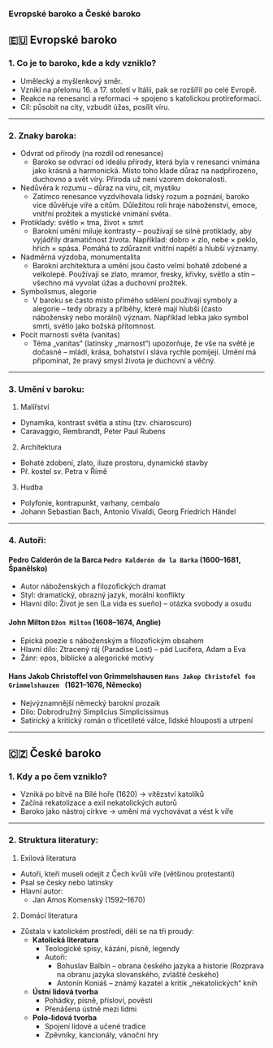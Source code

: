 ### Evropské baroko a České baroko

## 🇪🇺 Evropské baroko

### 1. Co je to baroko, kde a kdy vzniklo?
- Umělecký a myšlenkový směr.
- Vznikl na přelomu 16. a 17. století v Itálii, pak se rozšířil po celé Evropě.
- Reakce na renesanci a reformaci → spojeno s katolickou protireformací.
- Cíl: působit na city, vzbudit úžas, posílit víru.
---
### 2. Znaky baroka:
- Odvrat od přírody (na rozdíl od renesance)  
  - Baroko se odvrací od ideálu přírody, která byla v renesanci vnímána jako krásná a harmonická. Místo toho klade důraz na nadpřirozeno, duchovno a svět víry. Příroda už není vzorem dokonalosti.
- Nedůvěra k rozumu – důraz na víru, cit, mystiku
  - Zatímco renesance vyzdvihovala lidský rozum a poznání, baroko více důvěřuje víře a citům. Důležitou roli hraje náboženství, emoce, vnitřní prožitek a mystické vnímání světa.
- Protiklady: světlo × tma, život × smrt
  - Barokní umění miluje kontrasty – používají se silné protiklady, aby vyjádřily dramatičnost života. Například: dobro × zlo, nebe × peklo, hřích × spása. Pomáhá to zdůraznit vnitřní napětí a hlubší významy.
- Nadměrná výzdoba, monumentalita
  - Barokní architektura a umění jsou často velmi bohatě zdobené a velkolepé. Používají se zlato, mramor, fresky, křivky, světlo a stín – všechno má vyvolat úžas a duchovní prožitek.
- Symbolismus, alegorie
  - V baroku se často místo přímého sdělení používají symboly a alegorie – tedy obrazy a příběhy, které mají hlubší (často náboženský nebo morální) význam. Například lebka jako symbol smrti, světlo jako božská přítomnost.
- Pocit marnosti světa (vanitas)
  - Téma „vanitas“ (latinsky „marnost“) upozorňuje, že vše na světě je dočasné – mládí, krása, bohatství i sláva rychle pomíjejí. Umění má připomínat, že pravý smysl života je duchovní a věčný.
---
### 3. Umění v baroku:
1. Malířství
- Dynamika, kontrast světla a stínu (tzv. chiaroscuro)
- Caravaggio, Rembrandt, Peter Paul Rubens
2. Architektura
- Bohaté zdobení, zlato, iluze prostoru, dynamické stavby
- Př. kostel sv. Petra v Římě
3. Hudba
- Polyfonie, kontrapunkt, varhany, cembalo
- Johann Sebastian Bach, Antonio Vivaldi, Georg Friedrich Händel
---
### 4. Autoři:

#### Pedro Calderón de la Barca `Pedro Kalderón de la Barka` (1600–1681, Španělsko)
- Autor náboženských a filozofických dramat
- Styl: dramatický, obrazný jazyk, morální konflikty
- Hlavní dílo: Život je sen (La vida es sueño) – otázka svobody a osudu

#### John Milton `Džon Milton` (1608–1674, Anglie)
- Epická poezie s náboženským a filozofickým obsahem
- Hlavní dílo: Ztracený ráj (Paradise Lost) – pád Lucifera, Adam a Eva
- Žánr: epos, biblické a alegorické motivy

#### Hans Jakob Christoffel von Grimmelshausen `Hans Jakop Christofel fon Grimmelshauzen ` (1621–1676, Německo)
- Nejvýznamnější německý barokní prozaik
- Dílo: Dobrodružný Simplicius Simplicissimus
- Satirický a kritický román o třicetileté válce, lidské hlouposti a utrpení
****

## 🇨🇿 České baroko

### 1. Kdy a po čem vzniklo?
- Vzniká po bitvě na Bílé hoře (1620) → vítězství katolíků
- Začíná rekatolizace a exil nekatolických autorů
- Baroko jako nástroj církve → umění má vychovávat a vést k víře
---

### 2. Struktura literatury:
1. Exilová literatura
- Autoři, kteří museli odejít z Čech kvůli víře (většinou protestanti)
- Psal se česky nebo latinsky
- Hlavní autor:
  - Jan Amos Komenský (1592–1670)
2. Domácí literatura
- Zůstala v katolickém prostředí, dělí se na tři proudy:
  - **Katolická literatura**
    - Teologické spisy, kázání, písně, legendy
    - Autoři:
      - Bohuslav Balbín – obrana českého jazyka a historie (Rozprava na obranu jazyka slovanského, zvláště českého)
      - Antonín Koniáš – známý kazatel a kritik „nekatolických“ knih
  - **Ústní lidová tvorba**
    - Pohádky, písně, přísloví, pověsti
    - Přenášena ústně mezi lidmi
  - **Polo-lidová tvorba**
    - Spojení lidové a učené tradice
    - Zpěvníky, kancionály, vánoční hry